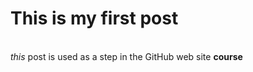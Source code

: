 <h1>This is my first post</h1> <br>
<em>this</em> post is used as a step in the GitHub web site <strong>course</strong>
